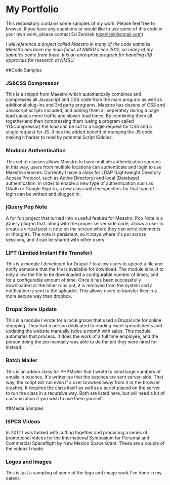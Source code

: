 # My Portfolio
This respository contains some samples of my work.  Please feel free to browse.
If you have any questions or would like to use some of this code in your own
work, please contact Ed Zenisek (ezenisek@gmail.com)

*I will reference a project called Maestro in many of the code samples.  Maestro
has been my main focus at NMSU since 2012, so many of my samples come from 
there.  It is an enterprise program for handling IRB approvals for research at 
NMSU.*

##Code Samples

### JS&CSS Compressor
This is a snippit from Maestro which automatically combines and compresses all
Javascript and CSS code from the main program as well as additional plug-ins and
3rd party programs.  Maestro has dozens of CSS and Javascript scripts included,
and adding them all seperately during a page load causes more traffic and slower
load times.  By combining them all together and then compressing them (using a 
program called YUICompressor) the load can be cut to a single request for CSS 
and a single request for JS.  It has the added benefit of munging the JS code, 
making it harder to read by potential Script Kiddies.

### Modular Authentication
This set of classes allows Maestro to have multiple authentication sources.  In 
this way, users from multiple locations can authenticate and login to use
Maestro services.  Currently I have a class for LDAP (Lightweight Directory
Access Protocol, such as Active Directory) and local (Database) authentication.
In order to enable a new type of authentication such as OAuth or Google Sign-in, 
a new class with the specifics for that type of login can be written and plugged
in.

### jQuery Pop Note
A for fun project that turned into a useful feature for Meastro, Pop Note is a 
jQuery plug-in that, along with the proper server side code, allows a user to 
create a virtual post-it note on the screen where they can write comments or 
thoughts.  The note is persistent, so it stays where it's put across sessions,
and it can be shared with other users.

### LIFT (Limited Instant File Transfer)
This is a module I developed for Drupal 7 to allow users to upload a file and
notify someone that the file is available for download.  The module is built to
only allow the file to be downloaded a configurable number of times, and for a 
configurable amount of time.  Once it has been successfully downloaded or the 
timer runs out, it is removed from the system and a notification is sent to the 
uploader.  This allows users to transfer files in a more secure way than 
dropbox.

### Drupal Store Update
This is a module I wrote for a local grocer that used a Drupal site for online
shopping.  They had a person dedicated to reading excel spreadsheets and 
updating the website manually twice a month with sales.  This module automates
that process.  It does the work of a full time employee, and the person doing 
the job manually was able to do the job they were hired for instead.

### Batch Mailer
This is an addon class for PHPMailer that I wrote to send large numbers of
emails in batches.  It's written so that the batches are sent server-side. That
way, the script will run even if a user browses away from it or the browser
crashes. It requires the class itself as well as a script placed on the server
to run the class in a recursive way.  Both are listed here, but will need a bit
of customization if you wish to use them yourself.

##Media Samples

### ISPCS Videos
In 2012 I was tasked with cutting together and producing a series of
promotional videos for the International Symposium for Personal and Commercial
Spaceflight by New Mexico Space Grant.  These are a couple of the videos I made.

### Logos and Images
This is just a sampling of some of the logo and image work I've done in my 
career.